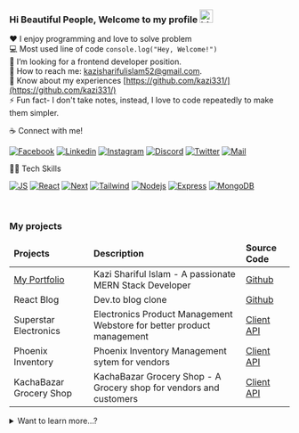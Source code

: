 ### Hi Beautiful People, Welcome to my profile <img src="./resources/hello.gif" width="24px" alt="hi">


<!-- skills -->

:hearts: I enjoy programming and love to solve problem <br/>
:computer: Most used line of code `console.log("Hey, Welcome!")` <br/>
🤔 I’m looking for a frontend developer position.<br/>
:e-mail: How to reach me: kazisharifulislam52@gmail.com.<br/>
📄 Know about my experiences [https://github.com/kazi331/](https://github.com/kazi331/) <br/>
⚡ Fun fact- I don't take notes, instead, I love to code repeatedly to make them simpler. </br>

☕ Connect with me!
 
[![Facebook](https://img.shields.io/badge/Facebook-1877F2?style=flat&logo=facebook&logoColor=white)](https://facebook.com/kazi331) 
[![Linkedin](https://img.shields.io/badge/LinkedIn-0077B5?style=flat&logo=linkedin&logoColor=white)](https://www.linkedin.com/in/kazi331/) 
[![Instagram ](https://img.shields.io/badge/Instagram-E4405F?style=flat&logo=instagram&logoColor=white)](https://instagram.com/dev_kazi) 
[![Discord ](https://img.shields.io/badge/Discord-7289DA?style=flat&logo=Discord&logoColor=white)](https://discord.com/kazi331) 
[![Twitter ](https://img.shields.io/badge/Twitter-1DA1F2?style=flat&logo=twitter&logoColor=white)](https://twitter.com/dev_kazi) 
[![Mail ](https://img.shields.io/badge/Gmail-D14836?style=flat&logo=gmail&logoColor=white)](mailto:kazisharifulislam52@gmail.com)


🧑‍💻 Tech Skills

<!-- [![HTML5](https://img.shields.io/badge/-html5-DD4B25?style=plastic&labelColor=black&logo=html5&logoColor=DD4B25)](#) -->
<!-- [![CSS3](https://img.shields.io/badge/-CSS3-008DC4?style=plastic&labelColor=black&logo=CSS3&logoColor=008DC4)](#) -->
<!-- [![TS](https://img.shields.io/badge/-Typescript-007acc?style=plastic&labelColor=black&logo=typescript&logoColor=007acc)](#)  -->
<!-- [![SASS](https://img.shields.io/badge/Sass-CC6699?style=plastic&labelColor=black&logo=sass&logoColor=CC6699)](#) -->

[![JS](https://img.shields.io/badge/-Javascript-F0DB4F?style=plastic&labelColor=black&logo=javascript&logoColor=F0DB4F)](#)
[![React](https://img.shields.io/badge/-React-008DC4?style=plastic&labelColor=black&logo=react&logoColor=61DBFB)](#)
[![Next](https://img.shields.io/badge/next-black?style=plastic&labelColor=white&logo=nextdotjs&logoColor=black)](#)
[![Tailwind](https://img.shields.io/badge/Tailwind-1D89D1?style=plastic&labelColor=000000&logo=tailwindcss&logoColor=1D89D1)](#)
[![Nodejs](https://img.shields.io/badge/-Nodejs-3C873A?style=plastic&labelColor=black&logo=node.js&logoColor=3C873A)](#)
[![Express](https://img.shields.io/badge/Express-3C873A?style=plastic&labelColor=black&logo=express&logoColor=3C873A)](#)
[![MongoDB](https://img.shields.io/badge/MongoDB-118B4B?style=plastic&labelColor=black&logo=mongodb&logoColor=118B4B)](#) 
<!-- [![VSCode](https://img.shields.io/badge/Visual_Studio-1D89D1?style=plastic&labelColor=black&logo=visual%20studio&logoColor=1D89D1)](#) -->
<!-- [![Git](https://img.shields.io/badge/Git-F05032?style=plastic&labelColor=black&logo=git&logoColor=E84E31)](#) -->

<!-- [![GraphQL](https://img.shields.io/badge/-GraphQl-e535ab?style=plastic&labelColor=black&logo=node.js&logoColor=e535ab)](#) -->
<br/>




### My projects
<table>
  <thead align="left">
    <tr border: none;>
      <td><b>Projects</b></td>
      <td><b>Description</b></td>
      <td><b>Source Code</b></td>
    </tr>
  </thead>
  <tbody>
    <tr>
      <td><a href="https://kazi-sharif.web.app" target="_blank">My Portfolio</a></td>
      <td>Kazi Shariful Islam - A passionate MERN Stack Developer</td>
      <td><a href="https://github.com/kazi331/custom-portfolio" target="_blank">Github</a></td>
    </tr>
    <tr>
      <td> React Blog </td>
      <td> Dev.to blog clone  </td>
      <td> <a href="https://github.com/kazi331/react-blog">Github</a> </td>
    </tr>
    <tr>
      <td> Superstar Electronics </td>
      <td> Electronics Product Management Webstore for better product management  </td>
      <td>
        <a href="https://github.com/kazi331/Manufacturer-webstore">Client</a>
        <a href="https://github.com/kazi331/manufacturer-website-server">API</a>
      </td>
    </tr>
    <tr>
      <td> Phoenix Inventory </td>
      <td> Phoenix Inventory Management sytem for vendors </td>
      <td>
        <a href="https://github.com/kazi331/Warehouse-management">Client</a>
        <a href="https://github.com/kazi331/Warehouse-management-server">API</a>
      </td>
    </tr>
    <tr>
      <td> KachaBazar Grocery Shop </td>
      <td> KachaBazar Grocery Shop - A Grocery shop for vendors and customers </td>
      <td>
        <a href="https://github.com/kazi331/next.js-redux-ecommerce">Client</a>
        <a href="https://github.com/kazi331/next.js-redux-ecommerce">API</a>
      </td>
    </tr>
  </tbody>
</table>


<details>
<summary>
  Want to learn more...?
</summary>
<br>

[![Typing SVG](https://readme-typing-svg.herokuapp.com/?color=00bfbf&size=35&center=true&vCenter=true&width=1000&lines=Hi,+This+is+Kazi+Shariful+Islam;I'm+a+passionate+MERN+Stack+Developer;I+build+Web+Application+with+React+&+Node;Be+Welcome!+:%29)](https://git.io/typing-svg)


<div align="center">  
  <img width="54%" " src="https://github-readme-stats.vercel.app/api?username=kazi331&show_icons=true&count_private=true&hide_border=true&title_color=00bfbf&icon_color=00bfbf&text_color=c9d1d9&bg_color=0d1117" alt="Alvarez github stats" /> 
  <img width="45%" " src="https://github-readme-stats.vercel.app/api/top-langs/?username=kazi331&layout=compact&hide_border=true&title_color=00bfbf&text_color=00bfbf&bg_color=0d1117" />
</div>
</details>


<!--  Graph -->

<!-- ![Contribution](https://activity-graph.herokuapp.com/graph?username=kazi331&theme=gotham&hide_border=true&area=true) -->
